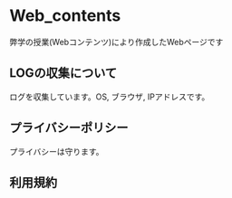 # Web_contents
弊学の授業(Webコンテンツ)により作成したWebページです

## LOGの収集について
ログを収集しています。OS, ブラウザ, IPアドレスです。

## プライバシーポリシー
プライバシーは守ります。

## 利用規約
